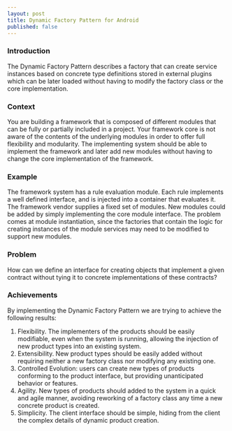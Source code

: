 ```yaml
---
layout: post
title: Dynamic Factory Pattern for Android
published: false
---
```



### Introduction

The Dynamic Factory Pattern describes a factory that can create service instances based on concrete type definitions stored in external plugins which can be later loaded without having to modify the factory class or the core implementation.

### Context

You are building a framework that is composed of different modules that can be fully or partially included in a project. Your framework core is not aware of the contents of the underlying modules in order to offer full flexibility and modularity. The implementing system should be able to implement the framework and later add new modules without having to change the core implementation of the framework.

### Example

The framework system has a rule evaluation module. Each rule implements a well defined interface, and is injected into a container that evaluates it.
The framework vendor supplies a fixed set of modules. New modules could be added by simply implementing the core module interface. The problem comes at module instantiation, since the factories that contain the logic for creating instances of the module services may need to be modified to support new modules.

### Problem

How can we define an interface for creating objects that implement a given contract without tying it to concrete implementations of these contracts?

### Achievements

By implementing the Dynamic Factory Pattern we are trying to achieve the following results:

  1. Flexibility. The implementers of the products should be easily modifiable, even when the system is running, allowing the injection of new product types into an existing system.
  2. Extensibility. New product types should be easily added without requiring neither a new factory class nor modifying any existing one.
  3. Controlled Evolution: users can create new types of products conforming to the product interface, but providing unanticipated behavior or features.
  4. Agility. New types of products should added to the system in a quick and agile manner, avoiding reworking of a factory class any time a new concrete product is created.
  5. Simplicity. The client interface should be simple, hiding from the client the complex details of dynamic product creation.
  



